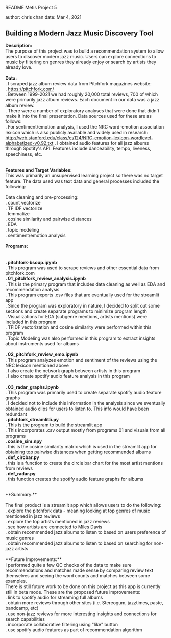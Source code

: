 README 
Metis Project 5

author: chris chan
date: Mar 4, 2021



## Building a Modern Jazz Music Discovery Tool

**Description:**<br>
The purpose of this project was to build a recommendation system to allow users to discover modern jazz music. Users can explore connections to music by filtering on genres they already enjoy or search by artists they already love.
<br>
<br>
**Data:**<br>
. I scraped jazz album review data from Pitchfork magazines website:<br>
. https://pitchfork.com/<br>
. Between 1999-2021 we had roughly 20,000 total reviews, 700 of which were primarily jazz album reviews. Each document in our data was a jazz album review.<br>
. There were a number of exploratory analyses that were done that didn't make it into the final presentation. Data sources used for these are as follows:<br>
. For sentiment/emotion analysis, I used the NRC word-emotion association lexicon which is also publicly available and widely used in research:<br>
http://web.stanford.edu/class/cs124/NRC-emotion-lexicon-wordlevel-alphabetized-v0.92.txt
. I obtained audio features for all jazz albums through Spotify's API. Features include danceability, tempo, liveness, speechiness, etc.<br>
<br>
<br>
**Features and Target Variables:**<br>
This was primarily an unsupervised learning project so there was no target feature. The data used was text data and general processes included the following:<br>
<br>
Data cleaning and pre-processing:<br>
	. count vectorize<br>
	. TF IDF vectorize<br>
	. lemmatize<br>
	. cosine similarity and pairwise distances<br>
	. EDA <br>
	. topic modeling<br>
	. sentiment/emotion analysis  <br>
<br>
**Programs:**<br>
<br>
<br>
**. pitchfork-bsoup.ipynb**<br>
	. This program was used to scrape reviews and other essential data from pitchfork.com<br>
**. 01_pitchfork_review_analysis.ipynb**<br>
	. This is the primary program that includes data cleaning as well as EDA and recommendation analysis<br>
	. This program exports .csv files that are eventually used for the streamlit app<br>
	. Since the program was exploratory in nature, I decided to split out some sections and create separate programs to minimize program length<br>
	. Visualizations for EDA (subgenre mentions, artists mentions) were included in this program<br>
	. TFIDF vectorization and cosine similarity were performed within this program <br>
	. Topic Modeling was also performed in this program to extract insights about instruments used for albums <br>
	<br>
**. 02_pitchfork_review_emo.ipynb**<br>
	. This program analyzes emotion and sentiment of the reviews using the NRC lexicon mentioned above<br>
	. I also create the network graph between artists in this program<br>
	. I also create spotify audio feature analysis in this program	<br>
    <br>
**. 03_radar_graphs.ipynb**<br>
	. This program was primarily used to create separate spotify audio feature graphs<br>
	. I decided not to include this information in the analysis since we eventually obtained audio clips for users to listen to. This info would have been redundant<br>
**. pitchfork_streamlit5.py**<br>
	. This is the program to build the streamlit app<br>
	. This incorporates .csv output mostly from programs 01 and visuals from all programs<br>
**. cosine_sim.npy**<br>
	. this is the cosine similarity matrix which is used in the streamlit app for obtaining top pairwise distances when getting recommended albums<br>
**. def_circbar.py**<br>
	. this is a function to create the circle bar chart for the most artist mentions from reviews<br>
**. def_radar.py**<br>
	. this function creates the spotify audio feature graphs for albums<br>

<br>
**Summary:** <br>
<br>
The final product is a streamlit app which allows users to do the following:<br>
	. explore the pitchfork data - meaning looking at top genres of music mentioned in jazz reviews<br>
	. explore the top artists mentioned in jazz reviews<br>
	. see how artists are connected to Miles Davis<br>
	. obtain recommended jazz albums to listen to based on users preference of music genres<br>
	. obtain recommended jazz albums to listen to based on searching for non-jazz artists<br>
<br>
**Future Improvements:**<br>
I performed quite a few QC checks of the data to make sure recommendations and matches made sense by comparing review text themselves and seeing the word counts and matches between some examples.<br>
There is still future work to be done on this project as this app is currently still in beta mode. These are the proposed future improvements:<br>
	. link to spotify audio for streaming full albums<br>
	. obtain more reviews through other sites (i.e. Stereogum, jazztimes, paste, bandcamp, etc)<br>
	. use non-jazz reviews for more interesting insights and connections for search capabilities<br>
	. incorporate collaborative filtering using "like" button<br>
	. use spotify audio features as part of recommendation algorithm